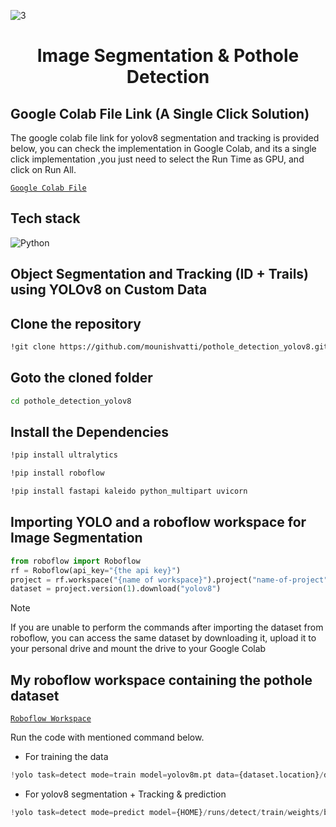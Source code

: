 ![3](https://github.com/mounishvatti/pothole_detection_yolov8/assets/76279858/5e5a2ea1-c512-4c86-b0e6-b8128c997503)

<H1 align="center">Image Segmentation & Pothole Detection</H1>

## Google Colab File Link (A Single Click Solution)
The google colab file link for yolov8 segmentation and tracking is provided below, you can check the implementation in Google Colab, and its a single click implementation
,you just need to select the Run Time as GPU, and click on Run All.

[`Google Colab File`](https://colab.research.google.com/drive/17SLXw-wdHG2syQhLSHH5r5_rkZx5poo0)

## Tech stack

![Python](https://img.shields.io/badge/python-3670A0?style=for-the-badge&logo=python&logoColor=ffdd54)

## Object Segmentation and Tracking (ID + Trails)  using YOLOv8 on Custom Data

<h2>Clone the repository</h2>

```bash
!git clone https://github.com/mounishvatti/pothole_detection_yolov8.git
```
<h2>Goto the cloned folder</h2>

```bash
cd pothole_detection_yolov8
```
<h2>Install the Dependencies</h2>

```bash
!pip install ultralytics
```
```bash
!pip install roboflow
```
```bash
!pip install fastapi kaleido python_multipart uvicorn
```
<h2>Importing YOLO and a roboflow workspace for Image Segmentation</h2>

```python
from roboflow import Roboflow
rf = Roboflow(api_key="{the api key}")
project = rf.workspace("{name of workspace}").project("name-of-project")
dataset = project.version(1).download("yolov8")
```

> [!NOTE]
> If you are unable to perform the commands after importing the dataset from roboflow, you can access the same dataset by downloading it, upload it to your personal drive and mount the drive to your Google Colab 

<h2>My roboflow workspace containing the pothole dataset</h2>

[`Roboflow Workspace`](https://app.roboflow.com/vit-76kid/pothole-detection-project-3yiqt/1)

Run the code with mentioned command below.
- For training the data
```python
!yolo task=detect mode=train model=yolov8m.pt data={dataset.location}/data.yaml epochs={number of epochs} imgsz=640
```
- For yolov8 segmentation + Tracking & prediction
```python
!yolo task=detect mode=predict model={HOME}/runs/detect/train/weights/best.pt conf=0.25 source='/content/drive/MyDrive/demo.mp4'
```

